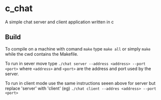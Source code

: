 # c_chat
A simple chat server and client application written in c

## Build
To compile on a machine with comand `make` type `make all` or simply `make`
while the cwd contains the Makefile.

To run in sever move type `./chat server --address <address> --port <port>`
where `<address>` and `<port>` are the address and port used by the server.

To run in client mode use the same instructions seeen above for server but
replace 'server' with 'client'
(eg) `./chat client --addres <address> --port <port>`